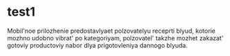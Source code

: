 # test1
Mobil'noe prilozhenie predostavlyaet polzovatelyu receprti blyud, kotorie mozhno udobno vibrat' po kategoriyam, polzovatel' takzhe mozhet zakazat' gotoviy productoviy nabor dlya prigotovleniya dannogo blyuda.
